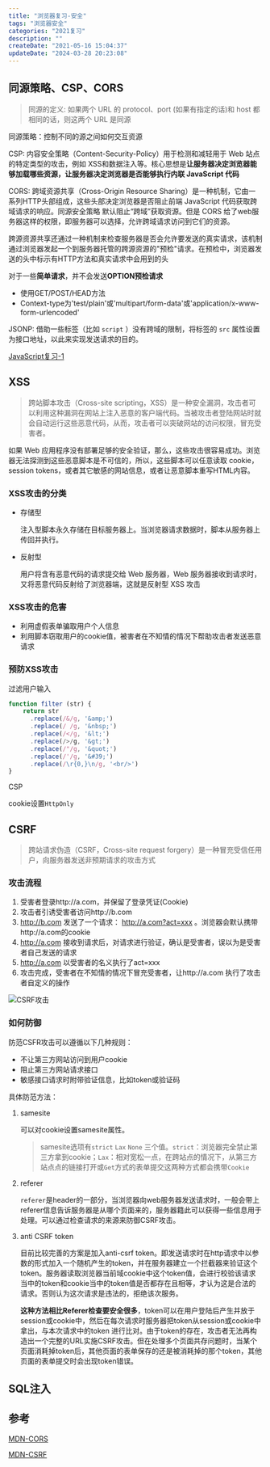 ```yaml
---
title: "浏览器复习-安全"
tags: "浏览器安全"
categories: "2021复习"
description: ""
createDate: "2021-05-16 15:04:37"
updateDate: "2024-03-28 20:23:08"
---
```



## 同源策略、CSP、CORS

> 同源的定义: 如果两个 URL 的 protocol、port (如果有指定的话)和 host 都相同的话，则这两个 URL 是同源

同源策略：控制不同的源之间如何交互资源

CSP: 内容安全策略（Content-Security-Policy）用于检测和减轻用于 Web 站点的特定类型的攻击，例如 XSS和数据注入等。核心思想是**让服务器决定浏览器能够加载哪些资源，让服务器决定浏览器是否能够执行内联 JavaScript 代码**

CORS: 跨域资源共享（Cross-Origin Resource Sharing）是一种机制，它由一系列HTTP头部组成，这些头部决定浏览器是否阻止前端 JavaScript 代码获取跨域请求的响应。同源安全策略 默认阻止“跨域”获取资源。但是 CORS 给了web服务器这样的权限，即服务器可以选择，允许跨域请求访问到它们的资源。

跨源资源共享还通过一种机制来检查服务器是否会允许要发送的真实请求，该机制通过浏览器发起一个到服务器托管的跨源资源的"预检"请求。在预检中，浏览器发送的头中标示有HTTP方法和真实请求中会用到的头

对于一些**简单请求**，并不会发送**OPTION预检请求**

- 使用GET/POST/HEAD方法
- Context-type为'test/plain'或'multipart/form-data'或'application/x-www-form-urlencoded'

JSONP: 借助一些标签（比如 `script` ）没有跨域的限制，将标签的 `src` 属性设置为接口地址，以此来实现发送请求的目的。

[JavaScript复习-1](https://blog.mrrs.top/post/JavaScript%E5%A4%8D%E4%B9%A0-1)

## XSS

> 跨站脚本攻击（Cross-site scripting，XSS）是一种安全漏洞，攻击者可以利用这种漏洞在网站上注入恶意的客户端代码。当被攻击者登陆网站时就会自动运行这些恶意代码，从而，攻击者可以突破网站的访问权限，冒充受害者。

如果 Web 应用程序没有部署足够的安全验证，那么，这些攻击很容易成功。浏览器无法探测到这些恶意脚本是不可信的，所以，这些脚本可以任意读取 cookie，session tokens，或者其它敏感的网站信息，或者让恶意脚本重写HTML内容。

### XSS攻击的分类

- 存储型

    注入型脚本永久存储在目标服务器上。当浏览器请求数据时，脚本从服务器上传回并执行。

- 反射型

    用户将含有恶意代码的请求提交给 Web 服务器，Web 服务器接收到请求时，又将恶意代码反射给了浏览器端，这就是反射型 XSS 攻击

### XSS攻击的危害

- 利用虚假表单骗取用户个人信息
- 利用脚本窃取用户的cookie值，被害者在不知情的情况下帮助攻击者发送恶意请求

### 预防XSS攻击

过滤用户输入

``` js
function filter (str) {
    return str
      .replace(/&/g, '&amp;')
      .replace(/ /g, '&nbsp;')
      .replace(/</g, '&lt;')
      .replace(/>/g, '&gt;')
      .replace(/"/g, '&quot;')
      .replace(/'/g, '&#39;')
      .replace(/\r{0,}\n/g, '<br/>')
}
```

CSP

cookie设置`HttpOnly`

## CSRF

> 跨站请求伪造（CSRF，Cross-site request forgery）是一种冒充受信任用户，向服务器发送非预期请求的攻击方式

### 攻击流程

1. 受害者登录http://a.com，并保留了登录凭证(Cookie)
2. 攻击者引诱受害者访问http://b.com
3. http://b.com 发送了一个请求： http://a.com?act=xxx 。浏览器会默认携带http://a.com的cookie
4. http://a.com 接收到请求后，对请求进行验证，确认是受害者，误以为是受害者自己发送的请求
5. http://a.com 以受害者的名义执行了act=xxx
6. 攻击完成，受害者在不知情的情况下冒充受害者，让http://a.com 执行了攻击者自定义的操作

![CSRF攻击](https://mrrsblog.oss-cn-shanghai.aliyuncs.com/csrf.png)

### 如何防御

防范CSFR攻击可以遵循以下几种规则：

- 不让第三方网站访问到用户cookie
- 阻止第三方网站请求接口
- 敏感接口请求时附带验证信息，比如token或验证码

具体防范方法：

1. samesite

    可以对cookie设置samesite属性。
    
    > samesite选项有`strict` `Lax` `None` 三个值。`strict`：浏览器完全禁止第三方拿到cookie；`Lax`：相对宽松一点，在跨站点的情况下，从第三方站点点的链接打开或`Get`方式的表单提交这两种方式都会携带`Cookie`

2. referer

    `referer`是header的一部分，当浏览器向web服务器发送请求时，一般会带上referer信息告诉服务器是从哪个页面来的，服务器籍此可以获得一些信息用于处理。可以通过检查请求的来源来防御CSRF攻击。

3. anti CSRF token

    目前比较完善的方案是加入anti-csrf token。即发送请求时在http请求中以参数的形式加入一个随机产生的token，并在服务器建立一个拦截器来验证这个token。服务器读取浏览器当前域cookie中这个token值，会进行校验该请求当中的token和cookie当中的token值是否都存在且相等，才认为这是合法的请求。否则认为这次请求是违法的，拒绝该次服务。
    
    **这种方法相比Referer检查要安全很多**，token可以在用户登陆后产生并放于session或cookie中，然后在每次请求时服务器把token从session或cookie中拿出，与本次请求中的token 进行比对。由于token的存在，攻击者无法再构造出一个完整的URL实施CSRF攻击。但在处理多个页面共存问题时，当某个页面消耗掉token后，其他页面的表单保存的还是被消耗掉的那个token，其他页面的表单提交时会出现token错误。

## SQL注入

## 参考

[MDN-CORS](https://developer.mozilla.org/zh-CN/docs/Web/HTTP/CORS)

[MDN-CSRF](https://developer.mozilla.org/zh-CN/docs/Glossary/CSRF)